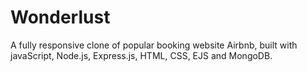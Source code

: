 # Wonderlust

A fully responsive clone of popular booking website Airbnb, built with javaScript, Node.js, Express.js, HTML, CSS, EJS and MongoDB.
